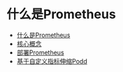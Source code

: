 # 什么是Prometheus

* [什么是Prometheus](/uk8s/monitor/prometheus/intro)
* [核心概念](/uk8s/monitor/prometheus/concept)
* [部署Prometheus](/uk8s/monitor/prometheus/installprometheus)
* [基于自定义指标伸缩Podd](/uk8s/monitor/prometheus/autoscale_on_custom_metrics.md)
